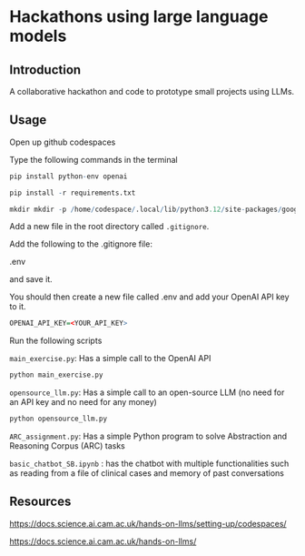 # Hackathons using large language models

## Introduction

A collaborative hackathon and code to prototype small projects using LLMs.

## Usage

Open up github codespaces

Type the following commands in the terminal

```R
pip install python-env openai

pip install -r requirements.txt
```

```R
mkdir mkdir -p /home/codespace/.local/lib/python3.12/site-packages/google/colab
```

Add a new file in the root directory called `.gitignore`. 

Add the following to the .gitignore file:

.env

and save it.

You should then create a new file called .env and add your OpenAI API key to it.

```R
OPENAI_API_KEY=<YOUR_API_KEY>
```

Run the following scripts

`main_exercise.py`: Has a simple call to the OpenAI API

```R
python main_exercise.py
```

`opensource_llm.py`: Has a simple call to an open-source LLM (no need for an API key and no need for any money)

```R
python opensource_llm.py
```

`ARC_assignment.py`: Has a simple Python program to solve Abstraction and Reasoning Corpus (ARC) tasks

`basic_chatbot_SB.ipynb` : has the chatbot with multiple functionalities such as reading from a file of clinical cases and memory of past conversations



## Resources

https://docs.science.ai.cam.ac.uk/hands-on-llms/setting-up/codespaces/

https://docs.science.ai.cam.ac.uk/hands-on-llms/
